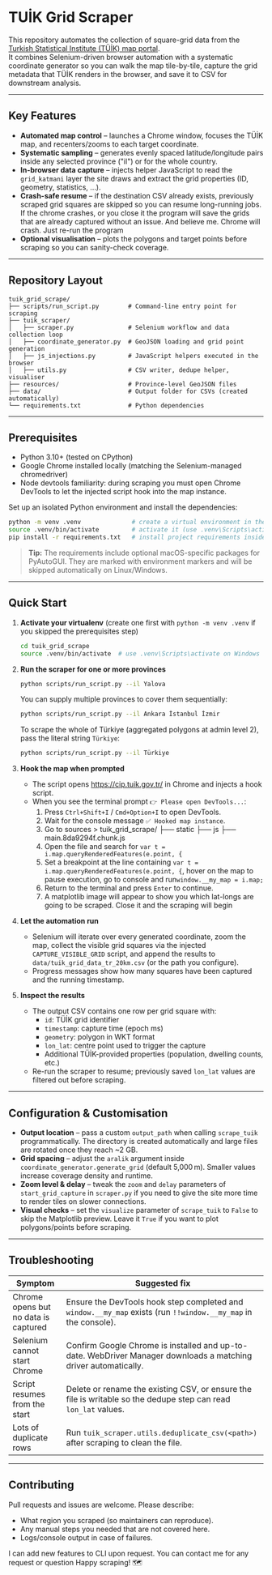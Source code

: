 # TUİK Grid Scraper

This repository automates the collection of square-grid data from the [Turkish Statistical Institute (TÜİK) map portal](https://cip.tuik.gov.tr/).  
It combines Selenium-driven browser automation with a systematic coordinate generator so you can walk the map tile-by-tile, capture the grid metadata that TÜİK renders in the browser, and save it to CSV for downstream analysis.

---

## Key Features

- **Automated map control** – launches a Chrome window, focuses the TÜİK map, and recenters/zooms to each target coordinate.
- **Systematic sampling** – generates evenly spaced latitude/longitude pairs inside any selected province ("il") or for the whole country.
- **In-browser data capture** – injects helper JavaScript to read the `grid_katmani` layer the site draws and extract the grid properties (ID, geometry, statistics, …).
- **Crash-safe resume** – if the destination CSV already exists, previously scraped grid squares are skipped so you can resume long-running jobs. If the chrome crashes, or you close it the program will save the grids that are already captured without an issue. And believe me. Chrome will crash. Just re-run the program
- **Optional visualisation** – plots the polygons and target points before scraping so you can sanity-check coverage.

---

## Repository Layout

```
tuik_grid_scrape/
├── scripts/run_script.py        # Command-line entry point for scraping
├── tuik_scraper/
│   ├── scraper.py               # Selenium workflow and data collection loop
│   ├── coordinate_generator.py  # GeoJSON loading and grid point generation
│   ├── js_injections.py         # JavaScript helpers executed in the browser
│   ├── utils.py                 # CSV writer, dedupe helper, visualiser
├── resources/                   # Province-level GeoJSON files
├── data/                        # Output folder for CSVs (created automatically)
└── requirements.txt             # Python dependencies
```

---

## Prerequisites

- Python 3.10+ (tested on CPython)
- Google Chrome installed locally (matching the Selenium-managed chromedriver)
- Node devtools familiarity: during scraping you must open Chrome DevTools to let the injected script hook into the map instance.

Set up an isolated Python environment and install the dependencies:

```bash
python -m venv .venv              # create a virtual environment in the project directory
source .venv/bin/activate         # activate it (use .venv\Scripts\activate on Windows)
pip install -r requirements.txt   # install project requirements inside the venv
```

> **Tip:** The requirements include optional macOS-specific packages for PyAutoGUI. They are marked with environment markers and will be skipped automatically on Linux/Windows.

---

## Quick Start

1. **Activate your virtualenv** (create one first with `python -m venv .venv` if you skipped the prerequisites step)
   ```bash
   cd tuik_grid_scrape
   source .venv/bin/activate  # use .venv\Scripts\activate on Windows
   ```

2. **Run the scraper for one or more provinces**
   ```bash
   python scripts/run_script.py --il Yalova
   ```
   You can supply multiple provinces to cover them sequentially:
   ```bash
   python scripts/run_script.py --il Ankara İstanbul İzmir
   ```
   To scrape the whole of Türkiye (aggregated polygons at admin level 2), pass the literal string `Türkiye`:
   ```bash
   python scripts/run_script.py --il Türkiye
   ```

3. **Hook the map when prompted**
   - The script opens https://cip.tuik.gov.tr/ in Chrome and injects a hook script.
   - When you see the terminal prompt `👉 Please open DevTools...`:
     1. Press `Ctrl+Shift+I` / `Cmd+Option+I` to open DevTools.
     2. Wait for the console message `✅ Hooked map instance`.
     3. Go to sources > tuik_grid_scrape/
                        ├── static
                            ├── js
                                ├── main.8da9294f.chunk.js
     4. Open the file and search for `var t = i.map.queryRenderedFeatures(e.point, {` 
     5. Set a  breakpoint at the line containing `var t = i.map.queryRenderedFeatures(e.point, {`, hover on the map to pause execution, go to console and run`window.__my_map = i.map;` 
     6. Return to the terminal and press `Enter` to continue.
     7. A matplotlib image will appear to show you which lat-longs are going to be scraped. Close it and the scraping will begin

4. **Let the automation run**
   - Selenium will iterate over every generated coordinate, zoom the map, collect the visible grid squares via the injected `CAPTURE_VISIBLE_GRID` script, and append the results to `data/tuik_grid_data_tr_20km.csv` (or the path you configure).
   - Progress messages show how many squares have been captured and the running timestamp.

5. **Inspect the results**
   - The output CSV contains one row per grid square with:
     - `id`: TÜİK grid identifier
     - `timestamp`: capture time (epoch ms)
     - `geometry`: polygon in WKT format
     - `lon_lat`: centre point used to trigger the capture
     - Additional TÜİK-provided properties (population, dwelling counts, etc.)
   - Re-run the scraper to resume; previously saved `lon_lat` values are filtered out before scraping.

---

## Configuration & Customisation

- **Output location** – pass a custom `output_path` when calling `scrape_tuik` programmatically. The directory is created automatically and large files are rotated once they reach ~2 GB.
- **Grid spacing** – adjust the `aralik` argument inside `coordinate_generator.generate_grid` (default 5,000 m). Smaller values increase coverage density and runtime.
- **Zoom level & delay** – tweak the `zoom` and `delay` parameters of `start_grid_capture` in `scraper.py` if you need to give the site more time to render tiles on slower connections.
- **Visual checks** – set the `visualize` parameter of `scrape_tuik` to `False` to skip the Matplotlib preview. Leave it `True` if you want to plot polygons/points before scraping.

---

## Troubleshooting

| Symptom | Suggested fix |
| --- | --- |
| Chrome opens but no data is captured | Ensure the DevTools hook step completed and `window.__my_map` exists (run `!!window.__my_map` in the console). |
| Selenium cannot start Chrome | Confirm Google Chrome is installed and up-to-date. WebDriver Manager downloads a matching driver automatically. |
| Script resumes from the start | Delete or rename the existing CSV, or ensure the file is writable so the dedupe step can read `lon_lat` values. |
| Lots of duplicate rows | Run `tuik_scraper.utils.deduplicate_csv(<path>)` after scraping to clean the file. |

---

## Contributing

Pull requests and issues are welcome. Please describe:
- What region you scraped (so maintainers can reproduce).
- Any manual steps you needed that are not covered here.
- Logs/console output in case of failures.

I can add new features to CLI upon request. You can contact me for any request or question
Happy scraping! 🗺️